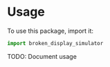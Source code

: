 # Usage

To use this package, import it:

```python
import broken_display_simulator
```

TODO: Document usage
